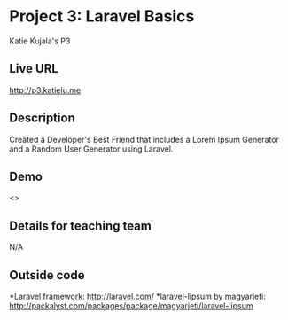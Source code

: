 # Project 3: Laravel Basics
Katie Kujala's P3

## Live URL
<http://p3.katielu.me>

## Description
Created a Developer's Best Friend that includes a Lorem Ipsum Generator and a Random User Generator using Laravel.

## Demo
<>

## Details for teaching team
N/A

## Outside code
*Laravel framework: http://laravel.com/
*laravel-lipsum by magyarjeti: http://packalyst.com/packages/package/magyarjeti/laravel-lipsum
